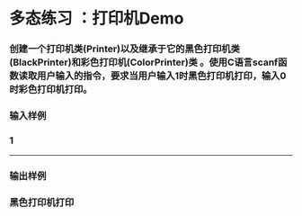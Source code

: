 # 多态练习 ：打印机Demo

### 创建一个打印机类(Printer)以及继承于它的黑色打印机类(BlackPrinter)和彩色打印机(ColorPrinter)类 。使用C语言scanf函数读取用户输入的指令，要求当用户输入1时黑色打印机打印，输入0时彩色打印机打印。

### 输入样例

### 1

- - - - - - - - - - - - - - - - - - - -

### 输出样例

### 黑色打印机打印



